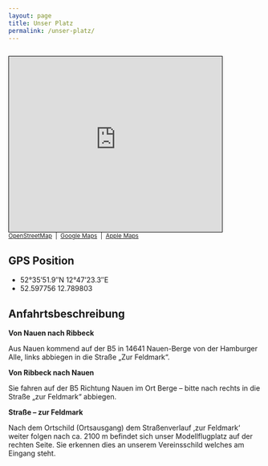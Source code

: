 ```yaml
---
layout: page
title: Unser Platz
permalink: /unser-platz/
---
```


<div style="width: 100%; max-width: 600px; margin: 2em 0;">
	<iframe class="map" width="425" height="350" src="https://www.openstreetmap.org/export/embed.html?bbox=12.786406874656679%2C52.596961183299314%2C12.791299223899843%2C52.599313716646364&amp;layer=mapnik" style="border: 1px solid black"></iframe>
	<br/>
	<small>
		<a href="https://osm.org/go/0MZS1Bwb5--?way=671031862" target="_blank" rel="noopener">OpenStreetMap</a>
		&nbsp;|&nbsp;
		<a href="https://maps.app.goo.gl/idNGpqqV4mPJfWS59" target="_blank" rel="noopener">Google Maps</a>
		&nbsp;|&nbsp;
		<a href="https://maps.apple/p/9YPEVpeyQr6iFq" target="_blank" rel="noopener">Apple Maps</a>
	</small>
</div>

## GPS Position
* 52°35’51.9″N 12°47’23.3″E
* 52.597756  12.789803

## Anfahrtsbeschreibung

**Von Nauen nach Ribbeck**

Aus Nauen kommend auf der B5 in 14641 Nauen-Berge von der Hamburger Alle, links abbiegen in die Straße „Zur Feldmark“.

**Von Ribbeck nach Nauen**

Sie fahren auf der B5 Richtung Nauen im Ort Berge – bitte nach rechts in die Straße „zur Feldmark“ abbiegen.

**Straße – zur Feldmark**

Nach dem Ortschild (Ortsausgang) dem Straßenverlauf ‚zur Feldmark‘ weiter folgen nach ca. 2100 m befindet sich unser Modellflugplatz auf der rechten Seite. Sie erkennen dies an unserem Vereinsschild welches am Eingang steht.
